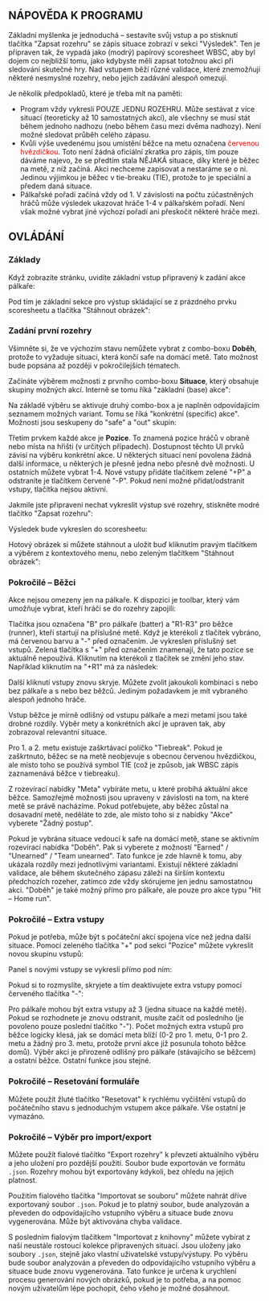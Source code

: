 ## NÁPOVĚDA K PROGRAMU

Základní myšlenka je jednoduchá – sestavíte svůj vstup a po stisknutí tlačítka "Zapsat rozehru" se zápis situace zobrazí v sekci "Výsledek". Ten je připraven tak, že vypadá jako (modrý) papírový scoresheet WBSC, aby byl dojem co nejbližší tomu, jako kdybyste měli zapsat totožnou akci při sledování skutečné hry. Nad vstupem běží různé validace, které znemožňují některé nesmyslné rozehry, nebo jejich zadávání alespoň omezují.

Je několik předpokladů, které je třeba mít na paměti:

<ul class="list-disc">
<li>
Program vždy vykreslí POUZE JEDNU ROZEHRU. Může sestávat z více situací (teoreticky až 10 samostatných akcí), ale všechny se musí stát během jednoho nadhozu (nebo během času mezi dvěma nadhozy). Není možné sledovat průběh celého zápasu.
</li>
<li>
Kvůli výše uvedenému jsou umístění běžce na metu označena <span style="color: red">červenou hvězdičkou</span>. Toto není žádná oficiální zkratka pro zápis, tím pouze dáváme najevo, že se předtím stala NĚJAKÁ situace, díky které je běžec na metě, z níž začíná. Akci nechceme zapisovat a nestaráme se o ni. Jedinou výjimkou je běžec v tie-breaku (TIE), protože to je speciální a předem daná situace.
</li>
<li>
Pálkařské pořadí začíná vždy od 1. V závislosti na počtu zúčastněných hráčů může výsledek ukazovat hráče 1-4 v pálkařském pořadí. Není však možné vybrat jiné výchozí pořadí ani přeskočit některé hráče mezi.
</li>
</ul>
        
## OVLÁDÁNÍ

### Základy

Když zobrazíte stránku, uvidíte základní vstup připravený k zadání akce pálkaře:

<div>
<article-image src="/01-basic-input.png" alt="" class="w600" :width="600" />
</div>

Pod tím je základní sekce pro výstup skládající se z prázdného prvku scoresheetu a tlačítka "Stáhnout obrázek":

<div>
<article-image src="/02-basic-output.png" alt="" class="w200" :width="200" />
</div>

### Zadání první rozehry

Všimněte si, že ve výchozím stavu nemůžete vybrat z combo-boxu **Doběh**, protože to vyžaduje situaci, která končí safe na domácí metě. Tato možnost bude popsána až později v pokročilejších tématech.

Začínáte výběrem možnosti z prvního combo-boxu **Situace**, který obsahuje skupiny možných akcí. Interně se tomu říká "základní (base) akce":

<div>
<article-image src="/03-base-action.png" alt="" class="w200" :width="200" />
</div>

Na základě výběru se aktivuje druhý combo-box a je naplněn odpovídajícím seznamem možných variant. Tomu se říká "konkrétní (specific) akce". Možnosti jsou seskupeny do "safe" a "out" skupin:

<div>
<article-image src="/04-specific-action.png" alt="" class="w400" :width="400" />
</div>

Třetím prvkem každé akce je **Pozice**. To znamená pozice hráčů v obraně nebo místa na hřišti (v určitých případech). Dostupnost těchto UI prvků závisí na výběru konkrétní akce. U některých situací není povolena žádná další informace, u některých je přesně jedna nebo přesně dvě možnosti. U ostatních můžete vybrat 1-4. Nové vstupy přidáte tlačítkem zelené "+P" a odstraníte je tlačítkem červené "-P". Pokud není možné přidat/odstranit vstupy, tlačítka nejsou aktivní.

<div>
<article-image src="/05-involved.png" alt="" class="h40" :height="40" />
</div>

Jakmile jste připraveni nechat vykreslit výstup své rozehry, stiskněte modré tlačítko "Zapsat rozehru":

<div>
<article-image src="/06-generate.png" alt="" class="h40" :height="40" />
</div>

Výsledek bude vykreslen do scoresheetu:

<div>
<article-image src="/07-result.png" alt="" class="w200" :width="200" />
</div>

Hotový obrázek si můžete stáhnout a uložit buď kliknutím pravým tlačítkem a výběrem z kontextového menu, nebo zeleným tlačítkem "Stáhnout obrázek":

<div>
<article-image src="/08-download.png" alt="" class="h40" :height="40" />
</div>

### Pokročilé – Běžci

Akce nejsou omezeny jen na pálkaře. K dispozici je toolbar, který vám umožňuje vybrat, kteří hráči se do rozehry zapojili:

<div>
<article-image src="/09-pick-players.png" alt="" class="h40" :height="40" />
</div>

Tlačítka jsou označena "B" pro pálkaře (batter) a "R1-R3" pro běžce (runner), kteří startují na příslušné metě. Když je kterékoli z tlačítek vybráno, má červenou barvu a "-" před označením. Je vykreslen příslušný set vstupů. Zelená tlačítka s "+" před označením znamenají, že tato pozice se aktuálně nepoužívá. Kliknutím na kterékoli z tlačítek se změní jeho stav. Například kliknutím na "+R1" má za následek:

<div>
<article-image src="/10-runner-input.png" alt="" class="w600" :width="600" />
</div>

Další kliknutí vstupy znovu skryje. Můžete zvolit jakoukoli kombinaci s nebo bez pálkaře a s nebo bez běžců. Jediným požadavkem je mít vybraného alespoň jednoho hráče.

Vstup běžce je mírně odlišný od vstupu pálkaře a mezi metami jsou také drobné rozdíly. Výběr mety a konkrétních akcí je upraven tak, aby zobrazoval relevantní situace.

Pro 1. a 2. metu existuje zaškrtávací políčko "Tiebreak". Pokud je zaškrtnuto, běžec se na metě neobjevuje s obecnou červenou hvězdičkou, ale místo toho se používá symbol TIE (což je způsob, jak WBSC zápis zaznamenává běžce v tiebreaku).

Z rozevírací nabídky "Meta" vybíráte metu, u které probíhá aktuální akce běžce. Samozřejmě možnosti jsou upraveny v závislosti na tom, na které metě se právě nacházíme. Pokud potřebujete, aby běžec zůstal na dosavadní metě, neděláte to zde, ale místo toho si z nabídky "Akce" vyberete "Žádný postup".

Pokud je vybrána situace vedoucí k safe na domácí metě, stane se aktivním rozevírací nabídka "Doběh". Pak si vyberete z možností "Earned" / "Unearned" / "Team unearned". Tato funkce je zde hlavně k tomu, aby ukázala rozdíly mezi jednotlivými variantami. Existují některé základní validace, ale během skutečného zápasu záleží na širším kontextu předchozích rozeher, zatímco zde vždy skórujeme jen jednu samostatnou akci. "Doběh" je také možný přímo pro pálkaře, ale pouze pro akce typu "Hit – Home run".

<div>
<article-image src="/11-type-of-run.png" alt="" class="h150" :height="150" />
</div>

### Pokročilé – Extra vstupy

Pokud je potřeba, může být s počáteční akcí spojena více než jedna další situace. Pomocí zeleného tlačítka "+" pod sekci "Pozice" můžete vykreslit novou skupinu vstupů:

<div>
<article-image src="/12-plus-action.png" alt="" class="h40" :height="40" />
</div>

Panel s novými vstupy se vykreslí přímo pod ním:

<div>
<article-image src="/13-extra-input.png" alt="" class="w600" :width="600" />
</div>

Pokud si to rozmyslíte, skryjete a tím deaktivujete extra vstupy pomocí červeného tlačítka "-":

<div>
<article-image src="/14-minus-action.png" alt="" class="h40" :height="40" />
</div>

Pro pálkaře mohou být extra vstupy až 3 (jedna situace na každé metě). Pokud se rozhodnete je znovu odstranit, musíte začít od posledního (je povoleno pouze poslední tlačítko "-"). Počet možných extra vstupů pro běžce logicky klesá, jak se domácí meta blíží (0-2 pro 1. metu, 0-1 pro 2. metu a žádný pro 3. metu, protože první akce již posunula tohoto běžce domů). Výběr akcí je přirozeně odlišný pro pálkaře (stávajícího se běžcem) a ostatní běžce. Ostatní funkce jsou stejné.

### Pokročilé – Resetování formuláře

Můžete použít žluté tlačítko "Resetovat" k rychlému vyčištění vstupů do počátečního stavu s jednoduchým vstupem akce pálkaře. Vše ostatní je vymazáno.

<div>
<article-image src="/15-clear.png" alt="" class="h40" :height="40" />
</div>

### Pokročilé – Výběr pro import/export

Můžete použít fialové tlačítko "Export rozehry" k převzetí aktuálního výběru a jeho uložení pro pozdější použití. Soubor bude exportován ve formátu `.json`. Rozehry mohou být exportovány kdykoli, bez ohledu na jejich platnost.

<div>
<article-image src="/16-export.png" alt="" class="h40" :height="40" />
</div>

Použitím fialového tlačítka "Importovat se souboru" můžete nahrát dříve exportovaný soubor `.json`. Pokud je to platný soubor, bude analyzován a převeden do odpovídajícího vstupního výběru a situace bude znovu vygenerována. Může být aktivována chyba validace.

<div>
<article-image src="/17-import.png" alt="" class="h40" :height="40" />
</div>

S posledním fialovým tlačítkem "Importovat z knihovny" můžete vybírat z naší neustále rostoucí kolekce připravených situací. Jsou uloženy jako soubory `.json`, stejně jako vlastní uživatelské vstupy/výstupy. Po výběru bude soubor analyzován a převeden do odpovídajícího vstupního výběru a situace bude znovu vygenerována. Tato funkce je určena k urychlení procesu generování nových obrázků, pokud je to potřeba, a na pomoc novým uživatelům lépe pochopit, čeho všeho je možné dosáhnout.

<div>
<article-image src="/18-import-lib.png" alt="" class="h40" :height="40" />
</div>
